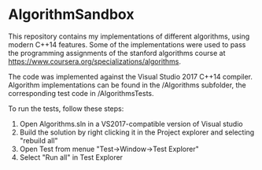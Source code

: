 # AlgorithmSandbox

This repository contains my implementations of different algorithms, using modern C++14 features. Some of the implementations were used to pass the programming assignments of the stanford algorithms course at https://www.coursera.org/specializations/algorithms. 

The code was implemented against the Visual Studio 2017 C++14 compiler. Algorithm implementations can be found in the /Algorithms subfolder, the corresponding test code in /AlgorithmsTests. 

To run the tests, follow these steps:

1. Open Algorithms.sln in a VS2017-compatible version of Visual studio
2. Build the solution by right clicking it in the Project explorer and selecting "rebuild all" 
3. Open Test from menue "Test->Window->Test Explorer"
4. Select "Run all" in Test Explorer
